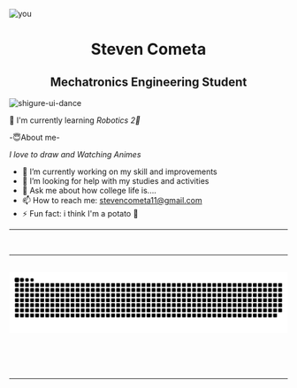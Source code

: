 
![you](https://github.com/StevenSMC/StevenSMC/assets/157485602/4554c942-982a-4c42-b6f7-5f28ef69d28b)

<h1 align="center">Steven Cometa</h1>
<h2 align="center">Mechatronics Engineering Student</h2>

![shigure-ui-dance](https://github.com/StevenSMC/StevenSMC/assets/157485602/b5f97ec4-7aab-42f8-9894-bf2fb4ad7085)






📖 I'm currently learning *Robotics 2🤖*


-😇About me-

  *I love to draw and Watching Animes*
  
- 🔭 I’m currently working on my skill and improvements  
- 🤔 I’m looking for help with my studies and activities 
- 💬 Ask me about how college life is....
- 📫 How to reach me: stevencometa11@gmail.com
- ⚡ Fun fact: i think I'm a potato 🥔


</p>
 <hr/>
 

<br/>
<hr/>

<div align="center">
  
  <br>
  <img alt="snake eating my contributions" src="https://raw.githubusercontent.com/salesp07/salesp07/output/github-contribution-grid-snake.svg" />
  
  <br/><br/><br/>
</div>

<hr/>

<br/>


